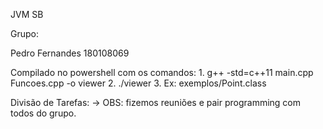 JVM
SB

Grupo: 

Pedro Fernandes 180108069
    

Compilado no powershell com os comandos:
    1. g++ -std=c++11 main.cpp Funcoes.cpp -o viewer
    2. ./viewer
    3. Ex: exemplos/Point.class

Divisão de Tarefas:
    -> OBS: fizemos reuniões e pair programming com todos do grupo.

